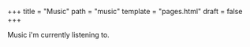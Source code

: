 +++
title = "Music"
path = "music"
template = "pages.html"
draft = false
+++




<p>Music i'm currently listening to.</p>



